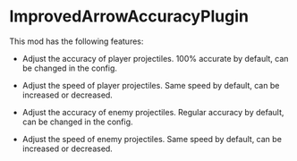 # ImprovedArrowAccuracyPlugin
This mod has the following features:

* Adjust the accuracy of player projectiles. 100% accurate by default, can be changed in the config.

* Adjust the speed of player projectiles. Same speed by default, can be increased or decreased.

* Adjust the accuracy of enemy projectiles. Regular accuracy by default, can be changed in the config.

* Adjust the speed of enemy projectiles. Same speed by default, can be increased or decreased.
